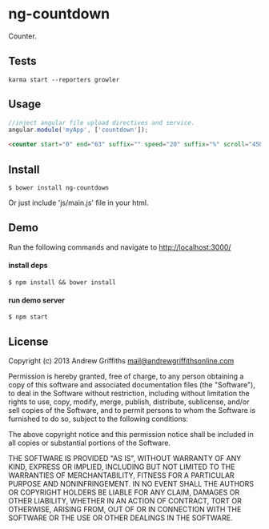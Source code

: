 # ng-countdown

Counter.

## Tests

```Shell
karma start --reporters growler
```

## Usage

```JavaScript
//inject angular file upload directives and service.
angular.module('myApp', ['countdown']);
```


```HTML
<counter start="0" end="63" suffix="" speed="20" suffix="%" scroll="450">
```


## Install

```Shell
$ bower install ng-countdown
```

Or just include 'js/main.js' file in your html.


## Demo

Run the following commands and navigate to [http://localhost:3000/](http://localhost:3000/)


#### install deps
```Shell
$ npm install && bower install
```

#### run demo server
```Shell
$ npm start
```


## License
Copyright (c) 2013 Andrew Griffiths <mail@andrewgriffithsonline.com>

Permission is hereby granted, free of charge, to any person obtaining
a copy of this software and associated documentation files (the
"Software"), to deal in the Software without restriction, including
without limitation the rights to use, copy, modify, merge, publish,
distribute, sublicense, and/or sell copies of the Software, and to
permit persons to whom the Software is furnished to do so, subject to
the following conditions:

The above copyright notice and this permission notice shall be
included in all copies or substantial portions of the Software.

THE SOFTWARE IS PROVIDED "AS IS", WITHOUT WARRANTY OF ANY KIND,
EXPRESS OR IMPLIED, INCLUDING BUT NOT LIMITED TO THE WARRANTIES OF
MERCHANTABILITY, FITNESS FOR A PARTICULAR PURPOSE AND
NONINFRINGEMENT. IN NO EVENT SHALL THE AUTHORS OR COPYRIGHT HOLDERS BE
LIABLE FOR ANY CLAIM, DAMAGES OR OTHER LIABILITY, WHETHER IN AN ACTION
OF CONTRACT, TORT OR OTHERWISE, ARISING FROM, OUT OF OR IN CONNECTION
WITH THE SOFTWARE OR THE USE OR OTHER DEALINGS IN THE SOFTWARE.